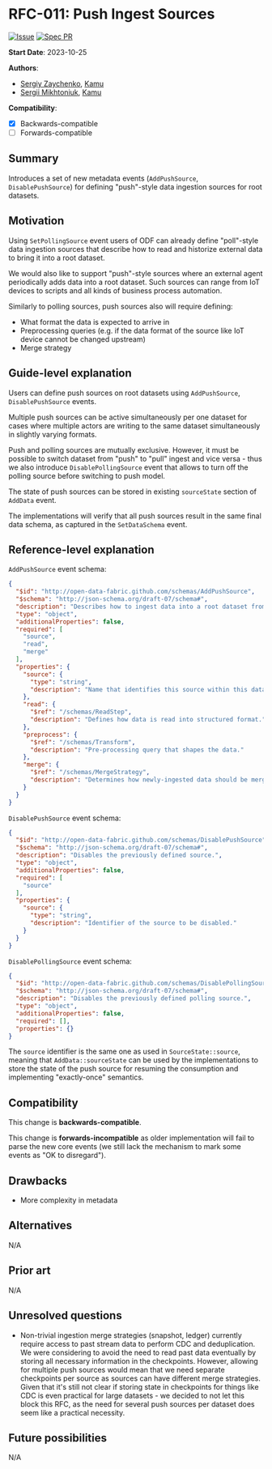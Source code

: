 # RFC-011: Push Ingest Sources

[![Issue](https://img.shields.io/github/issues/detail/state/kamu-data/open-data-fabric/62?label=Issue)](https://github.com/kamu-data/open-data-fabric/issues/62)
[![Spec PR](https://img.shields.io/github/pulls/detail/state/kamu-data/open-data-fabric/63?label=PR)](https://github.com/kamu-data/open-data-fabric/pull/63)

**Start Date**: 2023-10-25

**Authors**:
- [Sergiy Zaychenko](mailto:sergiy.zaychenko@kamu.dev), [Kamu](https://kamu.dev)
- [Sergii Mikhtoniuk](mailto:sergii.mikhtoniuk@kamu.dev), [Kamu](https://kamu.dev)

**Compatibility**:
- [X] Backwards-compatible
- [ ] Forwards-compatible

## Summary
Introduces a set of new metadata events (`AddPushSource`, `DisablePushSource`) for defining "push"-style data ingestion sources for root datasets.

## Motivation
Using `SetPollingSource` event users of ODF can already define "poll"-style data ingestion sources that describe how to read and historize external data to bring it into a root dataset.

We would also like to support "push"-style sources where an external agent periodically adds data into a root dataset. Such sources can range from IoT devices to scripts and all kinds of business process automation.

Similarly to polling sources, push sources also will require defining:
- What format the data is expected to arrive in
- Preprocessing queries (e.g. if the data format of the source like IoT device cannot be changed upstream)
- Merge strategy

## Guide-level explanation
Users can define push sources on root datasets using `AddPushSource`, `DisablePushSource` events.

Multiple push sources can be active simultaneously per one dataset for cases where multiple actors are writing to the same dataset simultaneously in slightly varying formats.

Push and polling sources are mutually exclusive. However, it must be possible to switch dataset from "push" to "pull" ingest and vice versa - thus we also introduce `DisablePollingSource` event that allows to turn off the polling source before switching to push model.

The state of push sources can be stored in existing `sourceState` section of `AddData` event.

The implementations will verify that all push sources result in the same final data schema, as captured in the `SetDataSchema` event.

## Reference-level explanation

`AddPushSource` event schema:

```json
{
  "$id": "http://open-data-fabric.github.com/schemas/AddPushSource",
  "$schema": "http://json-schema.org/draft-07/schema#",
  "description": "Describes how to ingest data into a root dataset from a certain logical source.",
  "type": "object",
  "additionalProperties": false,
  "required": [
    "source",
    "read",
    "merge"
  ],
  "properties": {
    "source": {
      "type": "string",
      "description": "Name that identifies this source within this dataset."
    },
    "read": {
      "$ref": "/schemas/ReadStep",
      "description": "Defines how data is read into structured format."
    },
    "preprocess": {
      "$ref": "/schemas/Transform",
      "description": "Pre-processing query that shapes the data."
    },
    "merge": {
      "$ref": "/schemas/MergeStrategy",
      "description": "Determines how newly-ingested data should be merged with existing history."
    }
  }
}
```

`DisablePushSource` event schema:

```json
{
  "$id": "http://open-data-fabric.github.com/schemas/DisablePushSource",
  "$schema": "http://json-schema.org/draft-07/schema#",
  "description": "Disables the previously defined source.",
  "type": "object",
  "additionalProperties": false,
  "required": [
    "source"
  ],
  "properties": {
    "source": {
      "type": "string",
      "description": "Identifier of the source to be disabled."
    }
  }
}
```

`DisablePollingSource` event schema:

```json
{
  "$id": "http://open-data-fabric.github.com/schemas/DisablePollingSource",
  "$schema": "http://json-schema.org/draft-07/schema#",
  "description": "Disables the previously defined polling source.",
  "type": "object",
  "additionalProperties": false,
  "required": [],
  "properties": {}
}
```

The `source` identifier is the same one as used in `SourceState::source`, meaning that `AddData::sourceState` can be used by the implementations to store the state of the push source for resuming the consumption and implementing "exactly-once" semantics.

## Compatibility
This change is **backwards-compatible**.

This change is **forwards-incompatible** as older implementation will fail to parse the new core events (we still lack the mechanism to mark some events as "OK to disregard").

## Drawbacks
- More complexity in metadata

## Alternatives
N/A

## Prior art
N/A

## Unresolved questions
- Non-trivial ingestion merge strategies (snapshot, ledger) currently require access to past stream data to perform CDC and deduplication. We were considering to avoid the need to read past data eventually by storing all necessary information in the checkpoints. However, allowing for multiple push sources would mean that we need separate checkpoints per source as sources can have different merge strategies. Given that it's still not clear if storing state in checkpoints for things like CDC is even practical for large datasets - we decided to not let this block this RFC, as the need for several push sources per dataset does seem like a practical necessity.

## Future possibilities
N/A
